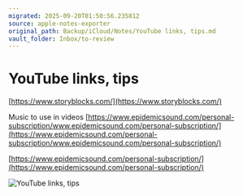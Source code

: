 ```yaml
---
migrated: 2025-09-20T01:50:56.235812
source: apple-notes-exporter
original_path: Backup/iCloud/Notes/YouTube links, tips.md
vault_folder: Inbox/to-review
---
```

# YouTube links, tips
[https://www.storyblocks.com/](https://www.storyblocks.com/)

Music to use in videos
[https://www.epidemicsound.com/personal-subscription/www.epidemicsound.com/personal-subscription/](https://www.epidemicsound.com/personal-subscription/www.epidemicsound.com/personal-subscription/)

[https://www.epidemicsound.com/personal-subscription/](https://www.epidemicsound.com/personal-subscription/)

![YouTube links, tips](images/YouTube%20links,%20tips.jpeg)

